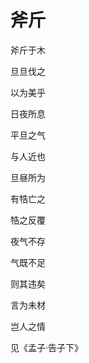    

# 斧斤

斧斤于木

旦旦伐之

以为美乎

日夜所息

平旦之气

与人近也

旦昼所为

有牿亡之

牿之反覆

夜气不存

气既不足

则其违矣

言为未材

岂人之情

见《孟子·告子下》